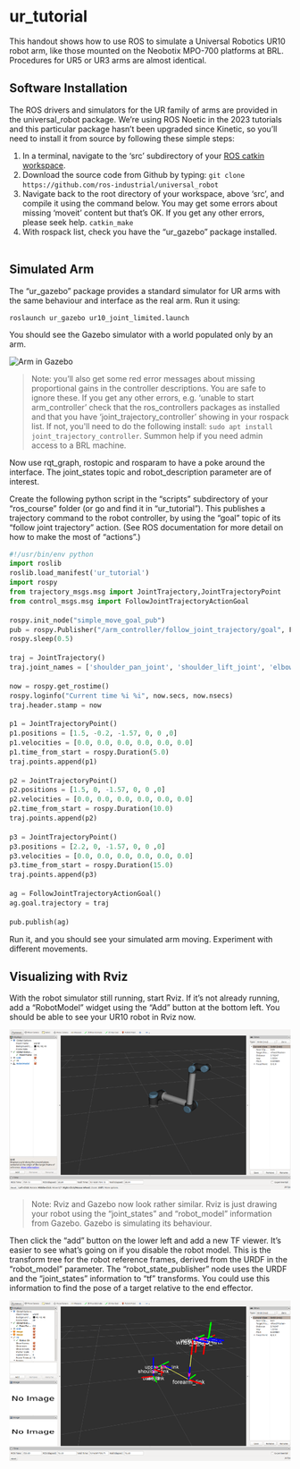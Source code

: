 # ur_tutorial

This handout shows how to use ROS to simulate a Universal Robotics UR10 robot arm, like those mounted on the Neobotix MPO-700 platforms at BRL.  Procedures for UR5 or UR3 arms are almost identical.

##	Software Installation
The ROS drivers and simulators for the UR family of arms are provided in the universal_robot package.  We’re using ROS Noetic in the 2023 tutorials and this particular package hasn’t been upgraded since Kinetic, so you’ll need to install it from source by following these simple steps:
1.	In a terminal, navigate to the ‘src’ subdirectory of your [ROS catkin workspace](http://wiki.ros.org/catkin/Tutorials/create_a_workspace).
2.	Download the source code from Github by typing:
```git clone https://github.com/ros-industrial/universal_robot```
3.	Navigate back to the root directory of your workspace, above ‘src’, and compile it using the command below.  You may get some errors about missing ‘moveit’ content but that’s OK.  If you get any other errors, please seek help.
```catkin_make```
4.	With rospack list, check you have the “ur_gazebo” package installed.  
 
##	Simulated Arm
The “ur_gazebo” package provides a standard simulator for UR arms with the same behaviour and interface as the real arm.  Run it using:
```
roslaunch ur_gazebo ur10_joint_limited.launch
```
You should see the Gazebo simulator with a world populated only by an arm.

![Arm in Gazebo](https://github.com/arthurrichards77/ur_tutorial/raw/master/ur10gazebo.png "Arm viewed in gazebo")

> Note: you’ll also get some red error messages about missing proportional gains in the controller descriptions.  You are safe to ignore these.  If you get any other errors, e.g. ‘unable to start arm_controller’ check that the ros_controllers packages as installed and that you have ‘joint_trajectory_controller’ showing in your rospack list.  If not, you'll need to do the following install: `sudo apt install joint_trajectory_controller`.  Summon help if you need admin access to a BRL machine.

Now use rqt_graph, rostopic and rosparam to have a poke around the interface.  The joint_states topic and robot_description parameter are of interest.

Create the following python script in the “scripts” subdirectory of your “ros_course” folder (or go and find it in “ur_tutorial”).  This publishes a trajectory command to the robot controller, by using the “goal” topic of its “follow joint trajectory” action.  (See ROS documentation for more detail on how to make the most of “actions”.)
 
```python
#!/usr/bin/env python
import roslib
roslib.load_manifest('ur_tutorial')
import rospy
from trajectory_msgs.msg import JointTrajectory,JointTrajectoryPoint
from control_msgs.msg import FollowJointTrajectoryActionGoal

rospy.init_node("simple_move_goal_pub")
pub = rospy.Publisher("/arm_controller/follow_joint_trajectory/goal", FollowJointTrajectoryActionGoal, queue_size=10)
rospy.sleep(0.5)

traj = JointTrajectory()
traj.joint_names = ['shoulder_pan_joint', 'shoulder_lift_joint', 'elbow_joint', 'wrist_1_joint', 'wrist_2_joint', 'wrist_3_joint']

now = rospy.get_rostime()
rospy.loginfo("Current time %i %i", now.secs, now.nsecs)
traj.header.stamp = now

p1 = JointTrajectoryPoint()
p1.positions = [1.5, -0.2, -1.57, 0, 0 ,0]
p1.velocities = [0.0, 0.0, 0.0, 0.0, 0.0, 0.0]
p1.time_from_start = rospy.Duration(5.0)
traj.points.append(p1)

p2 = JointTrajectoryPoint()
p2.positions = [1.5, 0, -1.57, 0, 0 ,0]
p2.velocities = [0.0, 0.0, 0.0, 0.0, 0.0, 0.0]
p2.time_from_start = rospy.Duration(10.0)
traj.points.append(p2)

p3 = JointTrajectoryPoint()
p3.positions = [2.2, 0, -1.57, 0, 0 ,0]
p3.velocities = [0.0, 0.0, 0.0, 0.0, 0.0, 0.0]
p3.time_from_start = rospy.Duration(15.0)
traj.points.append(p3)

ag = FollowJointTrajectoryActionGoal()
ag.goal.trajectory = traj

pub.publish(ag)
```

Run it, and you should see your simulated arm moving.  Experiment with different movements.
 
##	Visualizing with Rviz

With the robot simulator still running, start Rviz.
If it’s not already running, add a “RobotModel” widget using the “Add” button at the bottom left.  You should be able to see your UR10 robot in Rviz now.

![Arm in Gazebo](https://github.com/arthurrichards77/ur_tutorial/raw/master/ur10rviz.png "Arm viewed in Rviz")

> Note: Rviz and Gazebo now look rather similar.  Rviz is just drawing your robot using the “joint_states” and “robot_model” information from Gazebo.  Gazebo is simulating its behaviour.

Then click the “add” button on the lower left and add a new TF viewer.  It’s easier to see what’s going on if you disable the robot model.  This is the transform tree for the robot reference frames, derived from the URDF in the “robot_model” parameter.  The “robot_state_publisher” node uses the URDF and the “joint_states” information to “tf” transforms.  You could use this information to find the pose of a target relative to the end effector.

![Arm in Gazebo](https://github.com/arthurrichards77/ur_tutorial/raw/master/ur10tf.png "TF frames in RViz")
 

